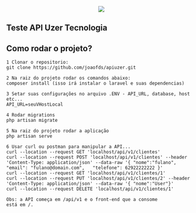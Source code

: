 <p align="center"><img src="https://laravel.com/assets/img/components/logo-laravel.svg"></p>

## Teste API Uzer Tecnologia

## Como rodar o projeto?

    1 Clonar o repositorio:
    git clone https://github.com/joaofds/apiuzer.git
    
    2 Na raiz do projeto rodar os comandos abaixo:
    composer install (isso irá instalar o laravel e suas dependencias)
    
    3 Setar suas configurações no arquivo .ENV - API_URL, database, host etc...
    API_URL=seuVHostLocal
    
    4 Rodar migrations
    php artisan migrate
    
    5 Na raiz do projeto rodar a aplicação
    php artisan serve
    
    6 Usar curl ou postman para manipular a API...
    curl --location --request GET 'localhost/api/v1/clientes'
    curl --location --request POST 'localhost/api/v1/clientes' --header 'Content-Type: application/json' --data-raw '{ "nome":"fulano", "email": "fulano@domain.com",   "telefone": 62922222222 }'
    curl --location --request GET 'localhost/api/v1/clientes/1'
    curl --location --request PUT 'localhost/api/v1/clientes/2' --header 'Content-Type: application/json' --data-raw '{ "nome":"User"}'
    curl --location --request DELETE 'localhost/api/v1/clientes/1'

    Obs: a API começa em /api/v1 e o front-end que a consome
    está em /.
